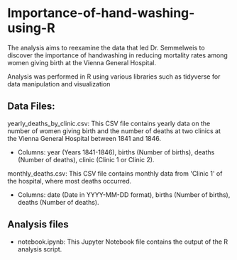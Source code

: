 # Importance-of-hand-washing-using-R
The analysis aims to reexamine the data that led Dr. Semmelweis to discover the importance of handwashing in reducing mortality rates among women giving birth at the Vienna General Hospital.

Analysis was performed in R using various libraries such as tidyverse for data manipulation and visualization

## Data Files:
yearly_deaths_by_clinic.csv: This CSV file contains yearly data on the number of women giving birth and the number of deaths at two clinics at the Vienna General Hospital between 1841 and 1846.
- Columns: year (Years 1841-1846), births (Number of births), deaths (Number of deaths), clinic (Clinic 1 or Clinic 2).

monthly_deaths.csv: This CSV file contains monthly data from 'Clinic 1' of the hospital, where most deaths occurred.
- Columns: date (Date in YYYY-MM-DD format), births (Number of births), deaths (Number of deaths).

## Analysis files
- notebook.ipynb: This Jupyter Notebook file contains the output of the R analysis script.
